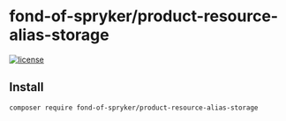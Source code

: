 # fond-of-spryker/product-resource-alias-storage
[![license](https://img.shields.io/github/license/mashape/apistatus.svg)](https://packagist.org/packages/fond-of-spryker/product-resource-alias-storage)

## Install

```
composer require fond-of-spryker/product-resource-alias-storage
```
